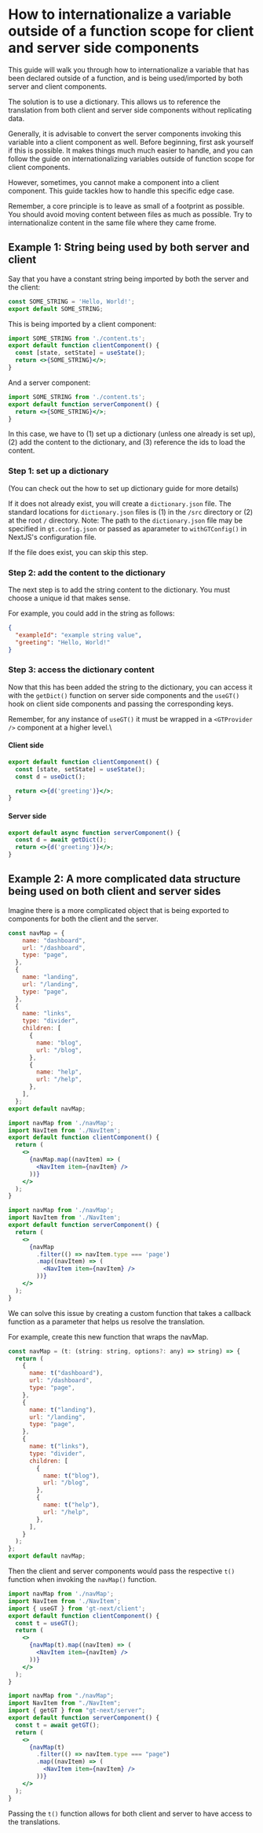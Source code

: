 # How to internationalize a variable outside of a function scope for client and server side components

This guide will walk you through how to internationalize a variable that has been declared outside of a function, and is being used/imported by both server and client components.

The solution is to use a dictionary. This allows us to reference the translation from both client and server side components without replicating data.

Generally, it is advisable to convert the server components invoking this variable into a client component as well.
Before beginning, first ask yourself if this is possible.
It makes things much much easier to handle, and you can follow the guide on internationalizing variables outside of function scope for client components.

However, sometimes, you cannot make a component into a client component. This guide tackles how to handle this specific edge case.

Remember, a core principle is to leave as small of a footprint as possible.
You should avoid moving content between files as much as possible.
Try to internationalize content in the same file where they came frome.

## Example 1: String being used by both server and client

Say that you have a constant string being imported by both the server and the client:

```jsx title="content.ts"
const SOME_STRING = 'Hello, World!';
export default SOME_STRING;
```

This is being imported by a client component:

```jsx title="client-component.tsx"
import SOME_STRING from './content.ts';
export default function clientComponent() {
  const [state, setState] = useState();
  return <>{SOME_STRING}</>;
}
```

And a server component:

```jsx title="server-component.tsx"
import SOME_STRING from './content.ts';
export default function serverComponent() {
  return <>{SOME_STRING}</>;
}
```

In this case, we have to (1) set up a dictionary (unless one already is set up), (2) add the content to the dictionary, and (3) reference the ids to load the content.

### Step 1: set up a dictionary

(You can check out the how to set up dictionary guide for more details)

If it does not already exist, you will create a `dictionary.json` file.
The standard locations for `dictionary.json` files is (1) in the `/src` directory or (2) at the root `/` directory.
Note: The path to the `dictionary.json` file may be specified in `gt.config.json` or passed as aparameter to `withGTConfig()` in NextJS's configuration file.

If the file does exist, you can skip this step.

### Step 2: add the content to the dictionary

The next step is to add the string content to the dictionary.
You must choose a unique id that makes sense.

For example, you could add in the string as follows:

```json title="dictionary.json"
{
  "exampleId": "example string value",
  "greeting": "Hello, World!"
}
```

### Step 3: access the dictionary content

Now that this has been added the string to the dictionary, you can access it with the `getDict()` function on server side components and the `useGT()` hook on client side components and passing the corresponding keys.

Remember, for any instance of `useGT()` it must be wrapped in a `<GTProvider />` component at a higher level.\

#### Client side

```jsx title="client-component.tsx"
export default function clientComponent() {
  const [state, setState] = useState();
  const d = useDict();

  return <>{d('greeting')}</>;
}
```

#### Server side

```jsx title="server-component.tsx"
export default async function serverComponent() {
  const d = await getDict();
  return <>{d('greeting')}</>;
}
```

## Example 2: A more complicated data structure being used on both client and server sides

Imagine there is a more complicated object that is being exported to components for both the client and the server.

```jsx title="navMap.ts"
const navMap = {
    name: "dashboard",
    url: "/dashboard",
    type: "page",
  },
  {
    name: "landing",
    url: "/landing",
    type: "page",
  },
  {
    name: "links",
    type: "divider",
    children: [
      {
        name: "blog",
        url: "/blog",
      },
      {
        name: "help",
        url: "/help",
      },
    ],
  };
export default navMap;
```

```jsx title="client-component.tsx"
import navMap from './navMap';
import NavItem from './NavItem';
export default function clientComponent() {
  return (
    <>
      {navMap.map((navItem) => (
        <NavItem item={navItem} />
      ))}
    </>
  );
}
```

```jsx title="server-component.tsx"
import navMap from './navMap';
import NavItem from './NavItem';
export default function serverComponent() {
  return (
    <>
      {navMap
        .filter(() => navItem.type === 'page')
        .map((navItem) => (
          <NavItem item={navItem} />
        ))}
    </>
  );
}
```

We can solve this issue by creating a custom function that takes a callback function as a parameter that helps us resolve the translation.

For example, create this new function that wraps the navMap.

```jsx title="navMap.ts"
const navMap = (t: (string: string, options?: any) => string) => {
  return (
    {
      name: t("dashboard"),
      url: "/dashboard",
      type: "page",
    },
    {
      name: t("landing"),
      url: "/landing",
      type: "page",
    },
    {
      name: t("links"),
      type: "divider",
      children: [
        {
          name: t("blog"),
          url: "/blog",
        },
        {
          name: t("help"),
          url: "/help",
        },
      ],
    }
  );
};
export default navMap;
```

Then the client and server components would pass the respective `t()` function when invoking the `navMap()` function.

```jsx title="client-component.tsx"
import navMap from './navMap';
import NavItem from './NavItem';
import { useGT } from 'gt-next/client';
export default function clientComponent() {
  const t = useGT();
  return (
    <>
      {navMap(t).map((navItem) => (
        <NavItem item={navItem} />
      ))}
    </>
  );
}
```

```jsx title="server-component.tsx"
import navMap from "./navMap";
import NavItem from "./NavItem";
import { getGT } from "gt-next/server";
export default function serverComponent() {
  const t = await getGT();
  return (
    <>
      {navMap(t)
        .filter(() => navItem.type === "page")
        .map((navItem) => (
          <NavItem item={navItem} />
        ))}
    </>
  );
}
```

Passing the `t()` function allows for both client and server to have access to the translations.
